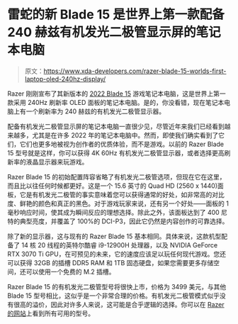 # 雷蛇的新 Blade 15 是世界上第一款配备 240 赫兹有机发光二极管显示屏的笔记本电脑

> 原文：<https://www.xda-developers.com/razer-blade-15-worlds-first-laptop-oled-240hz-display/>

Razer 刚刚宣布了其新版本的 [2022 Blade 15](https://www.xda-developers.com/razer-blade-2022/) 游戏笔记本电脑，这是世界上第一款采用 240Hz 刷新率 OLED 面板的笔记本电脑。是的，你没看错，现在笔记本电脑上有一个刷新率为 240 赫兹的有机发光二极管显示器。

配备有机发光二极管显示屏的笔记本电脑一直很少见，尽管近年来我们已经看到越来越多，尤其是在许多 2022 年的笔记本电脑中。然而，即使我们确实看到了它们，它们也更多地被视为创作者的优质体验，而不是游戏。以前的 Razer Blade 15 型号就是这样，你可以获得 4K 60Hz 有机发光二极管显示器，或者选择更高刷新率的液晶显示器来玩游戏。

Razer Blade 15 的初始配置阵容省略了有机发光二极管选项，但现在它在这里，而且比以往任何时候都更好。这是一个 15.6 英寸的 Quad HD (2560 x 1440)面板，它是有机发光二极管的事实意味着您可以获得通常的好处，如非常高的对比度、鲜艳的颜色和真正的黑色。对于游戏玩家来说，还有另一个好处——面板的 1 毫秒响应时间，使其成为瞬间反应的理想选择。除此之外，该面板达到了 400 尼特的典型亮度，并覆盖了 100%的 DCI-P3，因此它仍然是内容创作的可靠选择。

除了新的显示器，这与现有的 Razer Blade 15 基本相同。具体来说，这款机型配备了 14 核 20 线程的英特尔酷睿 i9-12900H 处理器，以及 NVIDIA GeForce RTX 3070 Ti GPU，在可预见的未来，它的速度应该足以玩任何现代游戏。您还可以获得 32GB 的插槽 DDR5 RAM 和 1TB 固态硬盘，如果您需要更多存储空间，还可以使用一个免费的 M.2 插槽。

Razer Blade 15 的有机发光二极管型号将很快上市，价格为 3499 美元，与其他 Blade 15 型号相比，这似乎是一个非常合理的价格。有机发光二极管模式似乎没有很高的溢价，因此对许多人来说，这可能是合乎逻辑的选择。你可以在 [Razer 的网站](https://razer.a9yw.net/c/2233363/642901/10229?subId1=UUxdaUeUpU41280&subId2=exda&u=https%3A%2F%2Fwww.razer.com%2Fshop%2Fpc%2Fgaming-laptops%3Fquery%3D%253Anewest%253Acategory%253Asystem-laptops%253Asystem-display%253A15%252Binch%253Asystem-processor%253A12th%252BGen%252BIntel%25C2%25AE%252BCore%25E2%2584%25A2%252Bi9%253Asystem-processor%253A12th%252BGen%252BIntel%25C2%25AE%252BCore%25E2%2584%25A2%252Bi7)上看到所有可用的型号。